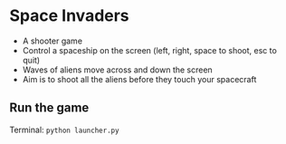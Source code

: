 # Space Invaders

<ul>
  <li>A shooter game</li>
  <li>Control a spaceship on the screen (left, right, space to shoot, esc to quit) </li>
  <li>Waves of aliens move across and down the screen</li>
  <li>Aim is to shoot all the aliens before they
touch your spacecraft</li>
</ul>

## Run the game
Terminal: ```python launcher.py```
